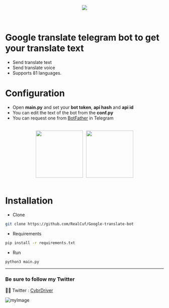 <p align="center">
  <img src="https://i.postimg.cc/JhsKFcyd/image.png" />
</p>
<br>

# Google translate telegram bot to get your translate text
+ Send translate text
+ Send translate voice
+ Supports 81 languages.

# Configuration
+ Open **main.py** and set your **bot token**, **api hash** and **api id**
+ You can edit the text of the bot from the **conf.py**
+ You can request one from [BotFather](https://t.me/botfather) in Telegram

<br>
<div style="display: flex; justify-content: center; align-items: center;">
  <img src="https://i.postimg.cc/x1D08tQL/image.png" style="width: 150px; margin-right: 10px;">
  <img src="https://i.postimg.cc/wxnt55Hj/image.png" style="width: 150px;">
</div>
<br>

# Installation
+ Clone 
```bash
git clone https://github.com/RealCuf/Google-translate-bot
```
+ Requirements
```bash
pip install -r requirements.txt
```
+ Run
```bash
python3 main.py
```

<hr>

### Be sure to follow my Twitter

😶‍🌫️ Twitter : [CybrDriver](https://twitter.com/CybrDriver)

![myImage](https://media.giphy.com/media/XRB1uf2F9bGOA/giphy.gif)
